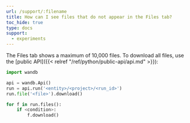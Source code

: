 ```yaml
---
url: /support/:filename
title: How can I see files that do not appear in the Files tab?
toc_hide: true
type: docs
support:
  - experiments
---
```


The Files tab shows a maximum of 10,000 files. To download all files, use the [public API]({{< relref "/ref/python/public-api/api.md" >}}):

```python
import wandb

api = wandb.Api()
run = api.run('<entity>/<project>/<run_id>')
run.file('<file>').download()

for f in run.files():
    if <condition>:
        f.download()
```